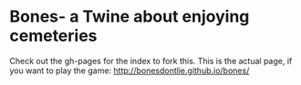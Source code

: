 # Bones- a Twine about enjoying cemeteries

Check out the gh-pages for the index to fork this.
This is the actual page, if you want to play the game: <a href="http://bonesdontlie.github.io/bones/">http://bonesdontlie.github.io/bones/</a>
